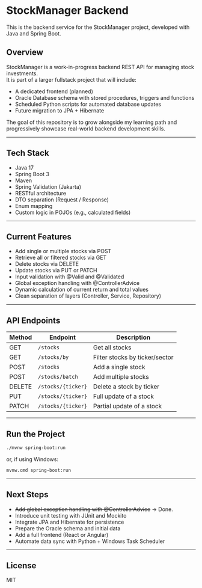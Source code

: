 # StockManager Backend

This is the backend service for the StockManager project, developed with Java and Spring Boot.

## Overview

StockManager is a work-in-progress backend REST API for managing stock investments.  
It is part of a larger fullstack project that will include:

- A dedicated frontend (planned)
- Oracle Database schema with stored procedures, triggers and functions
- Scheduled Python scripts for automated database updates
- Future migration to JPA + Hibernate

The goal of this repository is to grow alongside my learning path and progressively showcase real-world backend development skills.

---

## Tech Stack

- Java 17
- Spring Boot 3
- Maven
- Spring Validation (Jakarta)
- RESTful architecture
- DTO separation (Request / Response)
- Enum mapping
- Custom logic in POJOs (e.g., calculated fields)

---

## Current Features

- Add single or multiple stocks via POST
- Retrieve all or filtered stocks via GET
- Delete stocks via DELETE
- Update stocks via PUT or PATCH
- Input validation with @Valid and @Validated
- Global exception handling with @ControllerAdvice
- Dynamic calculation of current return and total values
- Clean separation of layers (Controller, Service, Repository)

---

## API Endpoints

| Method | Endpoint              | Description                     |
|--------|-----------------------|---------------------------------|
| GET    | `/stocks`             | Get all stocks                  |
| GET    | `/stocks/by`          | Filter stocks by ticker/sector  |
| POST   | `/stocks`             | Add a single stock              |
| POST   | `/stocks/batch`       | Add multiple stocks             |
| DELETE | `/stocks/{ticker}`    | Delete a stock by ticker        |
| PUT    | `/stocks/{ticker}`    | Full update of a stock          |
| PATCH  | `/stocks/{ticker}`    | Partial update of a stock       |

---

## Run the Project

```bash
./mvnw spring-boot:run
```

or, if using Windows:

```bash
mvnw.cmd spring-boot:run
```

---

## Next Steps

- ~~Add global exception handling with @ControllerAdvice~~ -> Done.
- Introduce unit testing with JUnit and Mockito
- Integrate JPA and Hibernate for persistence
- Prepare the Oracle schema and initial data
- Add a full frontend (React or Angular)
- Automate data sync with Python + Windows Task Scheduler

---

## License

MIT
